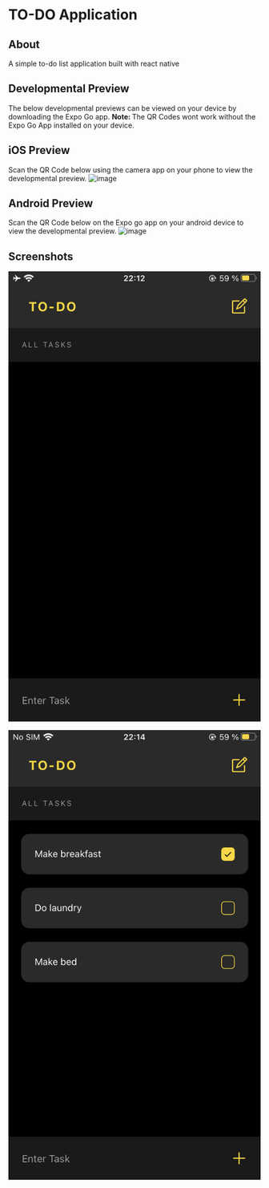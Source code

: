 ﻿# TO-DO Application
 ## About
 A simple to-do list application built with react native

  ## Developmental Preview
 The below developmental previews can be viewed on your device by downloading the Expo Go app. <strong>Note: </strong> The QR Codes wont work without the Expo Go App installed on your device.
 
 ## iOS Preview
 Scan the QR Code below using the camera app on your phone to view the developmental preview.
![image](https://github.com/Gblnn/todo-app-react_native/assets/122973682/3b433c98-28f6-4b69-a1d4-18126028b6a8)

 ## Android Preview
 Scan the QR Code below on the Expo go app on your android device to view the developmental preview.
![image](https://github.com/Gblnn/todo-app-react_native/assets/122973682/8e47a340-a40c-470a-813d-66ccb342c770)

 
 ## Screenshots
 <p align = "center"><img src = "Screenshots/todo1.PNG"/></p>
 <p align = "center"><img src = "Screenshots/todo2.PNG"/></p>
 



